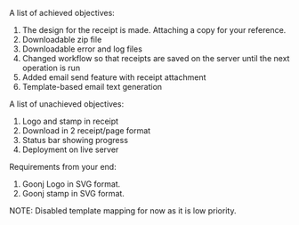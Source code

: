 A list of achieved objectives:
1. The design for the receipt is made. Attaching a copy for your reference.
2. Downloadable zip file
3. Downloadable error and log files
4. Changed workflow so that receipts are saved on the server until the next operation is run
5. Added email send feature with receipt attachment
6. Template-based email text generation

A list of unachieved objectives:
1. Logo and stamp in receipt
2. Download in 2 receipt/page format
3. Status bar showing progress
4. Deployment on live server

Requirements from your end:
1. Goonj Logo in SVG format.
2. Goonj stamp in SVG format.

NOTE: Disabled template mapping for now as it is low priority.